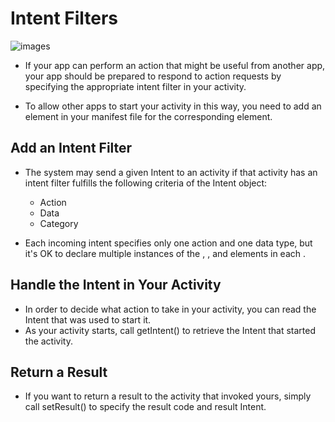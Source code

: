 # Intent Filters

![images](https://tutorial.eyehunts.com/wp-content/uploads/2018/06/what-is-android-Intent-Filters-examples-768x565.png)

- If your app can perform an action that might be useful from another app, your app should be prepared to respond to action requests by specifying the appropriate intent filter in your activity.
  
- To allow other apps to start your activity in this way, you need to add an <intent-filter> element in your manifest file for the corresponding <activity> element.


## Add an Intent Filter

- The system may send a given Intent to an activity if that activity has an intent filter fulfills the following criteria of the Intent object:

  - Action
  - Data
  - Category

- Each incoming intent specifies only one action and one data type, but it's OK to declare multiple instances of the <action>, <category>, and <data> elements in each <intent-filter>.

## Handle the Intent in Your Activity
 - In order to decide what action to take in your activity, you can read the Intent that was used to start it.
 - As your activity starts, call getIntent() to retrieve the Intent that started the activity.

## Return a Result
- If you want to return a result to the activity that invoked yours, simply call setResult() to specify the result code and result Intent.
